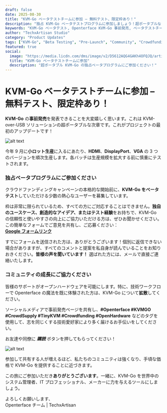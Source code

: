 ```yaml
---
draft: false
date: 2025-08-30
title: "KVM-Go ベータテストチームに参加 – 無料テスト、限定枠あり！"
description: "独占 KVM-Go ベータテストプログラムに参加しましょう！超ポータブルな KVM-over-USB ソリューションを事前発売し、HDMI、DisplayPort、VGA バージョンをテストする熱心なユーザーを募集しています。メーカー、システム管理者、IT プロフェッショナル向けの限定枠です。"
keywords: "KVM-Go ベータテスト, Openterface KVM-Go 事前発売, ベータテストチーム, KVM-over-USB, 超ポータブル KVM, HDMI DisplayPort VGA, ベータプログラム登録, クラウドファンディング事前発売, オープンハードウェア, コミュニティテスト, TechxArtisan"
author: "TechxArtisan Studio"
category: "Product Updates"
tags: ["KVM-Go", "Beta Testing", "Pre-Launch", "Community", "Crowdfunding"]
featured: true
social:
  image: "https://media.licdn.com/dms/image/v2/D5612AQG4GAKh4OFQJQ/article-cover_image-shrink_720_1280/B56ZmENNSfG0AI-/0/1758859682191?e=1761782400&v=beta&t=mMtazsJHIO6HLJaEiIcOFQtRiZ5mgEB0JgPCAinTxuQ"
  title: "KVM-Go ベータテストチームに参加"
  description: "超ポータブル KVM-Go の独占ベータプログラムにご参加ください！"
---
```


# KVM-Go ベータテストチームに参加 – 無料テスト、限定枠あり！

**KVM-Go** の**事前発売**を発表できることを大変嬉しく思います。これは KVM-over-USB ソリューションの超ポータブルな次章です。これがプロジェクトの最初のアップデートです！

![alt text](https://media.licdn.com/dms/image/v2/D5612AQG4GAKh4OFQJQ/article-cover_image-shrink_720_1280/B56ZmENNSfG0AI-/0/1758859682191?e=1761782400&v=beta&t=mMtazsJHIO6HLJaEiIcOFQtRiZ5mgEB0JgPCAinTxuQ)

今年 9 月に**小ロット生産**に入るにあたり、**HDMI**、**DisplayPort**、**VGA** の 3 つのバージョンを順次生産します。各バッチは生産規模を拡大する前に慎重にテストされます。

### 独占ベータプログラムにご参加ください

クラウドファンディングキャンペーンの本格的な開始前に、**KVM-Go をベータテスト**していただける少数の熱心なユーザーを募集しています。

枠は非常に限られているため、すべての方にご対応することはできません。**独自のユースケース、創造的なアイデア、またはテスト経験**をお持ちで、KVM-Go の信頼性と使いやすさの向上にご協力いただける方は、ぜひお聞かせください。この簡単なフォームでご意見を共有し、ご応募ください：  
[**Google フォームリンク**](https://forms.gle/yaS1F5E5MSo8DWNZ6)

すでにフォームを送信された方は、ありがとうございます！個別に返信できない場合がありますが、すべてのコメントと提案を私自身が読んでいることをお知りおきください。**皆様の声を聞いています！** 選ばれた方には、メールで直接ご連絡いたします。

### コミュニティの成長にご協力ください

皆様のサポートがオープンハードウェアを可能にします。特に、技術ワークフローで Openterface の魔法を既に体験された方は、KVM-Go について**拡散**してください。

ソーシャルメディアで事前発売ページを共有し、**#Openterface #KVMGO #CrowdSupply #TinyKVM #Crowdfunding #OpenHardware** などのタグを使用して、志を同じくする技術愛好家により多く届けるお手伝いをしてください。

お友達や同僚に ***購読*** ボタンを押してもらってください！

![alt text](https://www.crowdsupply.com/img/8e4b/1d3f5064-defa-490c-a3e6-e3f2179b8e4b/kvm-go-product-page-subscribe_jpg_md-xl.jpg)

参加して共有する人が増えるほど、私たちのコミュニティは強くなり、手頃な価格で KVM-Go を提供することに近づきます。

この旅にご参加いただき**ありがとうございます**。一緒に、KVM-Go を世界中のシステム管理者、IT プロフェッショナル、メーカーに力を与えるツールにしましょう。

よろしくお願いします、  
Openterface チーム | TechxArtisan

